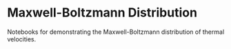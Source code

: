 # Maxwell-Boltzmann Distribution

Notebooks for demonstrating the Maxwell-Boltzmann distribution of thermal velocities.
